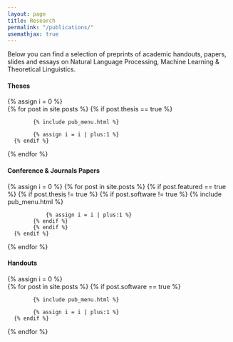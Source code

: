 ```yaml
---
layout: page
title: Research
permalink: "/publications/"
usemathjax: true
---
```


Below you can find a selection of preprints of academic handouts, papers, slides and essays on Natural Language Processing, Machine Learning & Theoretical Linguistics.

<!-- <h2 style="text-align: center;" >🚧 This Area Is Currently Under Construction 🚧 <br> ... Please visit again soon ...</h2> -->

<!-- <section #class="row"> -->


<h4 style="text-align: lefts;" >Theses</h4> 


{% assign i = 0 %}  
  {% for post in site.posts %}
      {% if post.thesis == true %}
           
            {% include pub_menu.html %}
            
            {% assign i = i | plus:1 %}
      {% endif %}
  {% endfor %}

<h4 style="text-align: lefts;" >Conference & Journals Papers</h4> 
{% assign i = 0 %}  
  {% for post in site.posts %}
      {% if post.featured == true %}
           {% if post.thesis != true %}
              {% if post.software != true %}
                {% include pub_menu.html %}
                
                {% assign i = i | plus:1 %}
            {% endif %}
            {% endif %}
      {% endif %}
  {% endfor %}


<!-- <h4 style="text-align: lefts;" >Software</h4>  -->

<h4 style="text-align: lefts;" >Handouts</h4> 

{% assign i = 0 %}  
  {% for post in site.posts %}
      {% if post.software == true %}
           
            {% include pub_menu.html %}
            
            {% assign i = i | plus:1 %}
      {% endif %}
  {% endfor %}
<!-- </section> -->
 <!-- <div class="col-md-4 mb-5"> -->
 <!-- </div> -->
